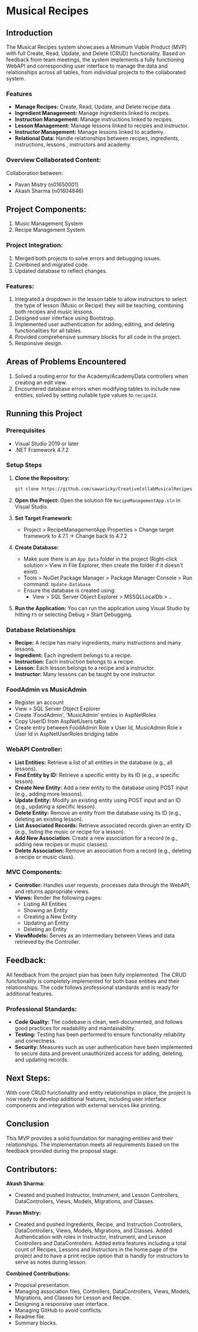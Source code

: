 # Musical Recipes

## Introduction

The Musical Recipes system showcases a Minimum Viable Product (MVP) with full Create, Read, Update, and Delete (CRUD) functionality. Based on feedback from team meetings, the system implements a fully functioning WebAPI and corresponding user interface to manage the data and relationships across all tables, from individual projects to the collaborated system.

### Features
- **Manage Recipes:** Create, Read, Update, and Delete recipe data.
- **Ingredient Management:** Manage ingredients linked to recipes.
- **Instruction Management:** Manage instructions linked to recipes.
- **Lesson Management:** Manage lessons linked to recipes and instructor.
- **Instructor Management:** Manage lessons linked to academy.
- **Relational Data:** Handle relationships between recipes, ingredients, instructions, lessons , instructors and academy.

### Overview Collaborated Content:

Collaboration between:
- Pavan Mistry (n01650001)
- Akash Sharma (n01604846)

## Project Components:

1. Music Management System
2. Recipe Management System

### Project Integration:

1. Merged both projects to solve errors and debugging issues.
2. Combined and migrated code.
3. Updated database to reflect changes.

### Features:

1. Integrated a dropdown in the lesson table to allow instructors to select the type of lesson (Music or Recipe) they will be teaching, combining both recipes and music lessons.
2. Designed user interface using Bootstrap.
3. Implemented user authentication for adding, editing, and deleting functionalities for all tables.
4. Provided comprehensive summary blocks for all code in the project.
5. Responsive design.

## Areas of Problems Encountered

1. Solved a routing error for the Academy/AcademyData controllers when creating an edit view.
2. Encountered database errors when modifying tables to include new entities, solved by setting nullable type values to `recipeId`.

## Running this Project
### Prerequisites
- Visual Studio 2019 or later
- .NET Framework 4.7.2

### Setup Steps
1. **Clone the Repository:**
   ```bash
   git clone https://github.com/sawaricky/CreativeCollabMusicalRecipes.git
   ```
   
2. **Open the Project:**
   Open the solution file `RecipeManagementApp.sln` in Visual Studio.

3. **Set Target Framework:**
   - Project > RecipeManagementApp Properties > Change target framework to 4.7.1 -> Change back to 4.7.2

4. **Create Database:**
   - Make sure there is an `App_Data` folder in the project (Right-click solution > View in File Explorer, then create the folder if it doesn't exist).
   - Tools > NuGet Package Manager > Package Manager Console > Run command: `Update-Database`
   - Ensure the database is created using:
     - View > SQL Server Object Explorer > MSSQLLocalDb > ..

5. **Run the Application:** 
   You can run the application using Visual Studio by hitting `F5` or selecting Debug > Start Debugging.
   
### Database Relationships
- **Recipe:** A recipe has many ingredients, many instructions and many lessons.
- **Ingredient:** Each ingredient belongs to a recipe.
- **Instruction:** Each instruction belongs to a recipe.
- **Lesson:** Each lesson belongs to a recipe and a instructor.
- **Instructor:** Many lessons can be taught by one instructor.

### FoodAdmin vs MusicAdmin
- Register an account
- View > SQL Server Object Explorer
- Create 'FoodAdmin', 'MusicAdmin' entries in AspNetRoles
- Copy UserID from AspNetUsers table
- Create entry between FoodAdmin Role x User Id, MusicAdmin Role x User Id in AspNetUserRoles bridging table

### WebAPI Controller:

- **List Entities:** Retrieve a list of all entities in the database (e.g., all lessons).
- **Find Entity by ID:** Retrieve a specific entity by its ID (e.g., a specific lesson).
- **Create New Entity:** Add a new entity to the database using POST input (e.g., adding more lessons).
- **Update Entity:** Modify an existing entity using POST input and an ID (e.g., updating a specific lesson).
- **Delete Entity:** Remove an entity from the database using its ID (e.g., deleting an existing lesson).
- **List Associated Records:** Retrieve associated records given an entity ID (e.g., listing the music or recipe for a lesson).
- **Add New Association:** Create a new association for a record (e.g., adding new recipes or music classes).
- **Delete Association:** Remove an association from a record (e.g., deleting a recipe or music class).

### MVC Components:

- **Controller:** Handles user requests, processes data through the WebAPI, and returns appropriate views.
- **Views:** Render the following pages:
  - Listing All Entities
  - Showing an Entity
  - Creating a New Entity
  - Updating an Entity
  - Deleting an Entity
- **ViewModels:** Serves as an intermediary between Views and data retrieved by the Controller.

## Feedback:

All feedback from the project plan has been fully implemented. The CRUD functionality is completely implemented for both base entities and their relationships. The code follows professional standards and is ready for additional features.

### Professional Standards:

- **Code Quality:** The codebase is clean, well-documented, and follows good practices for readability and maintainability.
- **Testing:** Testing has been performed to ensure functionality reliability and correctness.
- **Security:** Measures such as user authentication have been implemented to secure data and prevent unauthorized access for adding, deleting, and updating records.

## Next Steps:

With core CRUD functionality and entity relationships in place, the project is now ready to develop additional features, including user interface components and integration with external services like printing.

## Conclusion

This MVP provides a solid foundation for managing entities and their relationships. The implementation meets all requirements based on the feedback provided during the proposal stage.

## Contributors:

**Akash Sharma:**
- Created and pushed Instructor, Instrument, and Lesson Controllers, DataControllers, Views, Models, Migrations, and Classes.

**Pavan Mistry:**
- Created and pushed Ingredients, Recipe, and Instruction Controllers, DataControllers, Views, Models, Migrations, and Classes. Added Authentication with roles in Instructor, Instrument, and Lesson Controllers and DataControllers. Added extra features including a total count of Recipes, Lessons and Instructors in the home page of the project and to have a print recipe option that is handly for instructors to serve as notes during lesson.

**Combined Contributions:**
- Proposal presentation.
- Managing association files, Controllers, DataControllers, Views, Models, Migrations, and Classes for Lesson and Recipe.
- Designing a responsive user interface.
- Managing GitHub to avoid conflicts.
- Readme file.
- Summary blocks.
